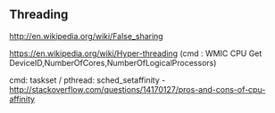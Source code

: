 ## Threading
http://en.wikipedia.org/wiki/False_sharing

https://en.wikipedia.org/wiki/Hyper-threading (cmd : WMIC CPU Get DeviceID,NumberOfCores,NumberOfLogicalProcessors)

cmd: taskset / pthread: sched_setaffinity - http://stackoverflow.com/questions/14170127/pros-and-cons-of-cpu-affinity
